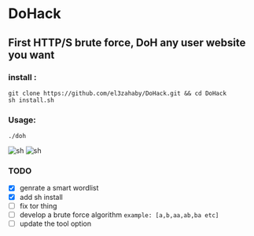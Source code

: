 # DoHack
First HTTP/S brute force, DoH any user website you want
-----

<!-- ### requirements:
```
sudo apt-get install tor
pip install --upgrade -r requirements.txt
``` -->

### install :
```
git clone https://github.com/el3zahaby/DoHack.git && cd DoHack
sh install.sh
```

### Usage:
```
./doh
```
![sh](https://github.com/el3zahaby/DoHack/blob/master/intro0.png)
![sh](https://github.com/el3zahaby/DoHack/blob/master/intro.png)

### TODO

- [x] genrate a smart wordlist
- [x] add sh install
- [ ] fix tor thing
- [ ] develop a brute force algorithm `example: [a,b,aa,ab,ba etc]`
- [ ] update the tool option
